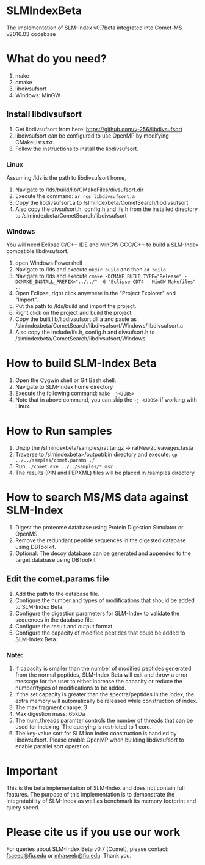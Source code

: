 # SLMIndexBeta
The implementation of SLM-Index v0.7beta integrated into Comet-MS v2016.03 codebase

# What do you need?
1. make
2. cmake
3. libdivsufsort
4. Windows: MinGW

## Install libdivsufsort
1. Get libdivsufsort from here: https://github.com/y-256/libdivsufsort
2. libdivsufsort can be configured to use OpenMP by modifying CMakeLists.txt. 
3. Follow the instructions to install the libdivsufsort.

### Linux
Assuming /lds is the path to libdivsufsort home,
1. Navigate to /lds/build/lib/CMakeFiles/divsufsort.dir
2. Execute the command: `ar rcs libdivsufsort.a`
3. Copy the libdivsufsort.a to /slmindexbeta/CometSearch/libdivsufsort
4. Also copy the divsufsort.h, config.h and lfs.h from the installed directory to /slmindexbeta/CometSearch/libdivsufsort

### Windows
You will need Eclipse C/C++ IDE and MinGW GCC/G++ to build a SLM-Index compatible libdivsufsort.
1. open Windows Powershell
2. Navigate to /lds and execute `mkdir build` and then `cd build`
3. Navigate to /lds and execute `cmake -DCMAKE_BUILD_TYPE="Release" -DCMAKE_INSTALL_PREFIX="../../" -G "Eclipse CDT4 - MinGW Makefiles" ..`
4. Open Eclipse, right click anywhere in the "Project Explorer" and "Import".
5. Put the path to /lds/build and import the project.
6. Right click on the project and build the project.
7. Copy the built lib/libdivsufsort.dll.a and paste as /slmindexbeta/CometSearch/libdivsufsort/Windows/libdivsufsort.a
8. Also copy the include/lfs.h, config.h and divsufsort.h to /slmindexbeta/CometSearch/libdivsufsort/Windows 

# How to build SLM-Index Beta
1. Open the Cygwin shell or Git Bash shell.
1. Navigate to SLM-Index home directory <slmindexbeta>
2. Execute the following command: `make -j<JOBS>`
3. Note that in above command, you can skip the `-j <JOBS>` if working with Linux.

# How to Run samples
1. Unzip the /slmindexbeta/samples/rat.tar.gz -> ratNew2cleavages.fasta
2. Traverse to /slmindexbeta>/output/bin directory and execute: `cp ../../samples/comet.params ./`
3. Run: `./comet.exe ../../samples/*.ms2`
4. The results (PIN and PEPXML) files will be placed in <slmindexbeta>/samples directory

# How to search MS/MS data against SLM-Index
1. Digest the proteome database using Protein Digestion Simulator or OpenMS.
2. Remove the redundant peptide sequences in the digested database using DBToolkit.
3. Optional: The decoy database can be generated and appended to the target database using DBToolkit

## Edit the comet.params file
1. Add the path to the database file.
2. Configure the number and types of modifications that should be added to SLM-Index Beta.
3. Configure the digestion parameters for SLM-Index to validate the sequences in the database file.
4. Configure the result and output format.
4. Configure the capacity of modified peptides that could be added to SLM-Index Beta. 

### Note: 
1. If capacity is smaller than the number of modified peptides generated from the normal peptides, SLM-Index Beta will exit and throw a error message for the user to either increase the capacity or reduce the number/types of modifications to be added.
2. If the set capacity is greater than the spectra/peptides in the index, the extra memory will automatically be released while construction of index.
3. The max fragment charge: 3
4. Max digestion mass: 65kDa
5. The num_threads paramter controls the number of threads that can be used for indexing. The querying is restricted to 1 core.
6. The key-value sort for SLM Ion Index construction is handled by libdivsufsort. Please enable OpenMP when building libdivsufsort to enable parallel sort operation.

# Important
This is the beta implementation of SLM-Index and does not contain full features. The purpose of this implementation is to demonstrate the integratability of SLM-Index as well as benchmark its memory footprint and query speed.

# Please cite us if you use our work
For queries about SLM-Index Beta v0.7 (Comet), please contact: fsaeed@fiu.edu or mhaseeb@fiu.edu. Thank you.
